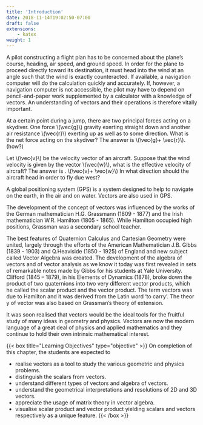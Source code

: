 ```yaml
---
title: 'Introduction'
date: 2018-11-14T19:02:50-07:00
draft: false
extensions:
    - katex
weight: 1
---
```



A pilot constructing a flight plan has to be concerned about the plane’s
course, heading, air speed, and ground speed. In order for the plane to proceed
directly toward its destination, it must head into the wind at an angle such that
the wind is exactly counteracted. If available, a navigation computer will do
the calculation quickly and accurately. If, however, a navigation computer
is not accessible, the pilot may have to depend on pencil-and-paper work
supplemented by a calculator with a knowledge of vectors. An understanding
of vectors and their operations is therefore vitally
important.

At a certain point during a jump, there are two principal forces acting
on a skydiver. One force \\(\vec{g}\\) gravity exerting straight down and another air
resistance \\(\vec{r}\\) exerting up as well as to some direction. What is the net force acting on the skydiver? The answer is \\(\vec{g}+ \vec{r}\\). (how?)

Let \\(\vec{v}\\)
be the velocity vector of an aircraft. Suppose that the wind
velocity is given by the vector \\(\vec{w}\\), what is the effective velocity of aircraft?
The answer is . \\(\vec{v}+ \vec{w}\\) In what direction should the aircraft head in order to fly
due west?

A global positioning system (GPS) is a system designed to help to navigate on the earth, in the air
and on water. Vectors are also used in GPS.

The development of the concept of vectors was influenced by the works of the German
mathematician H.G. Grassmann (1809 - 1877) and the Irish mathematician W.R. Hamilton
(1805 - 1865). While Hamilton occupied high positions, Grassman was a secondary school teacher.

The best features of Quaternion Calculus and Cartesian Geometry
were united, largely through the efforts of the American Mathematician
J.B. Gibbs (1839 - 1903) and Q.Heaviside (1850 - 1925) of England
and new subject called Vector Algebra was created. The development of
the algebra of vectors and of vector analysis as we know it today was first
revealed in sets of remarkable notes made by Gibbs for his students at Yale
University. Clifford (1845 – 1879), in his Elements of Dynamics (1878),
broke down the product of two quaternions into two very different vector
products, which he called the scalar product and the vector product. The term vectors was due to Hamilton and it was derived from the Latin word ‘to carry’.
The theor
y of vector was also based on Grassman’s theory of extension.

It was soon realised that vectors would be the ideal tools for the fruitful study of many ideas in
geometry and physics. Vectors are now the modern language of a great deal of physics and applied
mathematics and they continue to hold their own intrinsic mathematical interest.

{{< box title="Learning Objectives" type="objective" >}}
On completion of this chapter, the students are expected to
* realise vectors as a tool to study the various geometric and physics problems.
* distinguish the scalars from vectors.
* understand different types of vectors and algebra of vectors.
* understand the geometrical interpretations and resolutions of 2D and 3D vectors.
* appreciate the usage of matrix theory in vector algebra.
* visualise scalar product and vector product yielding scalars and vectors respectively as a
unique feature.
{{< /box >}}